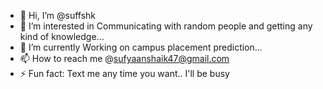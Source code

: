 - 👋 Hi, I’m @suffshk
- 👀 I’m interested in Communicating with random people and getting any kind of knowledge...
- 🌱 I’m currently Working on campus placement prediction...
- 📫 How to reach me @sufyaanshaik47@gmail.com
- ⚡ Fun fact: Text me any time you want.. I'll be busy
<!---
suffshk/suffshk is a ✨ special ✨ repository because its `README.md` (this file) appears on your GitHub profile.
You can click the Preview link to take a look at your changes.
--->
